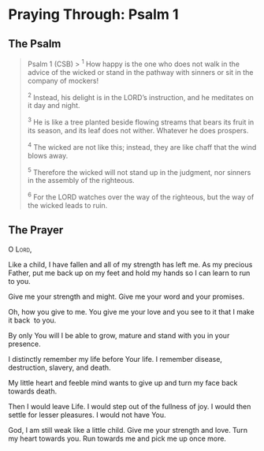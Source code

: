 # Praying Through: Psalm 1

## The Psalm

>Psalm 1 (CSB)  >
><sup>1</sup> How happy is the one who does not walk in the advice of the wicked or stand in the pathway with sinners or sit in the company of mockers! 
>
><sup>2</sup> Instead, his delight is in the LORD’s instruction, and he meditates on it day and night. 
>
><sup>3</sup> He is like a tree planted beside flowing streams that bears its fruit in its season, and its leaf does not wither. Whatever he does prospers. 
>
><sup>4</sup> The wicked are not like this; instead, they are like chaff that the wind blows away. 
>
><sup>5</sup> Therefore the wicked will not stand up in the judgment, nor sinners in the assembly of the righteous. 
>
><sup>6</sup> For the LORD watches over the way of the righteous, but the way of the wicked leads to ruin.

## The Prayer

<div style="font-variant: small-caps;">
  O Lord,
</div>

Like a child, I have fallen and all of my strength has left me.
As my precious Father, put me back up on my feet and hold my hands so I can learn to run to you.

Give me your strength and might.
Give me your word and your promises.

Oh, how you give to me. You give me your love and you see to it that I make it back  to you.

By only You will I be able to grow, mature and stand with you in your presence.

I distinctly remember my life before Your life.
I remember disease, destruction, slavery, and death.

My little heart and feeble mind wants to give up and turn my face back towards death.

Then I would leave Life. I would step out of the fullness of joy. I would then settle for lesser pleasures. I would not have You.

God, I am still weak like a little child. Give me your strength and love. Turn my heart towards you. Run towards me and pick me up once more.

